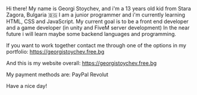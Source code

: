 Hi there! My name is Georgi Stoychev, and i'm a 13 years old kid from Stara Zagora, Bulgaria 🇧🇬
I am a junior programmer and i'm currently learning HTML, CSS and JavaScript. My current goal is to be a front end developer and a game developer (in unity and FiveM server development) In the near future i will learn maybe some backend languages and programming.

If you want to work together contact me through one of the options in my portfolio: https://georgistoychev.free.bg

And this is my website overall:
https://georgistoychev.free.bg

My payment methods are:
PayPal
Revolut

Have a nice day!




<!---
Monst3ra1337/Monst3ra1337 is a ✨ special ✨ repository because its `README.md` (this file) appears on your GitHub profile.
You can click the Preview link to take a look at your changes.
--->
